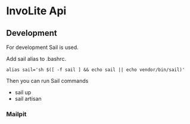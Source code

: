 # InvoLite Api

## Development

For development Sail is used. 

Add sail alias to .bashrc.

```
alias sail='sh $([ -f sail ] && echo sail || echo vendor/bin/sail)'
```

Then you can run Sail commands
- sail up
- sail artisan


### Mailpit 
